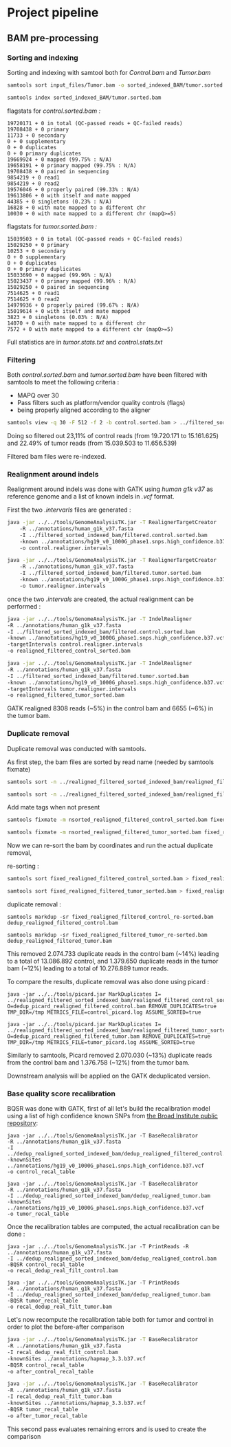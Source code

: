 # **Project pipeline**

## **BAM pre-processing**

### **Sorting and indexing**
Sorting and indexing with samtool both for *Control.bam* and *Tumor.bam*

```bash
samtools sort input_files/Tumor.bam -o sorted_indexed_BAM/tumor.sorted.bam 

samtools index sorted_indexed_BAM/tumor.sorted.bam
```

flagstats for *control.sorted.bam :*

```
19720171 + 0 in total (QC-passed reads + QC-failed reads)
19708438 + 0 primary
11733 + 0 secondary
0 + 0 supplementary
0 + 0 duplicates
0 + 0 primary duplicates
19669924 + 0 mapped (99.75% : N/A)
19658191 + 0 primary mapped (99.75% : N/A)
19708438 + 0 paired in sequencing
9854219 + 0 read1
9854219 + 0 read2
19576046 + 0 properly paired (99.33% : N/A)
19613806 + 0 with itself and mate mapped
44385 + 0 singletons (0.23% : N/A)
16828 + 0 with mate mapped to a different chr
10030 + 0 with mate mapped to a different chr (mapQ>=5)
```

flagstats for *tumor.sorted.bam :*

```
15039503 + 0 in total (QC-passed reads + QC-failed reads)
15029250 + 0 primary
10253 + 0 secondary
0 + 0 supplementary
0 + 0 duplicates
0 + 0 primary duplicates
15033690 + 0 mapped (99.96% : N/A)
15023437 + 0 primary mapped (99.96% : N/A)
15029250 + 0 paired in sequencing
7514625 + 0 read1
7514625 + 0 read2
14979936 + 0 properly paired (99.67% : N/A)
15019614 + 0 with itself and mate mapped
3823 + 0 singletons (0.03% : N/A)
14070 + 0 with mate mapped to a different chr
7572 + 0 with mate mapped to a different chr (mapQ>=5)
```

Full statistics are in *tumor.stats.txt* and *control.stats.txt*

### **Filtering**

Both *control.sorted.bam* and *tumor.sorted.bam* have been filtered with samtools to meet the following criteria :

+ MAPQ over 30
+ Pass filters such as platform/vendor quality controls (flags)
+ being properly aligned according to the aligner

```bash
samtools view -q 30 -F 512 -f 2 -b control.sorted.bam > ../filtered_sorted_indexed_bam/filtered.control.sorted.bam
```

Doing so filtered out 23,11% of control reads (from 19.720.171 to 15.161.625) and 22.49% of tumor reads (from 15.039.503 to 11.656.539)

Filtered bam files were re-indexed.

### **Realignment around indels**

Realignment around indels was done with GATK using *human g1k v37* as reference genome and a list of known indels in *.vcf* format.

First the two *.intervarls* files are generated :

```bash
java -jar ../../tools/GenomeAnalysisTK.jar -T RealignerTargetCreator
    -R ../annotations/human_g1k_v37.fasta
    -I ../filtered_sorted_indexed_bam/filtered.control.sorted.bam 
    -known ../annotations/hg19_v0_1000G_phase1.snps.high_confidence.b37.vcf
    -o control.realigner.intervals

java -jar ../../tools/GenomeAnalysisTK.jar -T RealignerTargetCreator
    -R ../annotations/human_g1k_v37.fasta
    -I ../filtered_sorted_indexed_bam/filtered.tumor.sorted.bam 
    -known ../annotations/hg19_v0_1000G_phase1.snps.high_confidence.b37.vcf
    -o tumor.realigner.intervals
```

once the two *.intervals* are created, the actual realignment can be performed :

```bash
java -jar ../../tools/GenomeAnalysisTK.jar -T IndelRealigner
-R ../annotations/human_g1k_v37.fasta
-I ../filtered_sorted_indexed_bam/filtered.control.sorted.bam
-known ../annotations/hg19_v0_1000G_phase1.snps.high_confidence.b37.vcf
-targetIntervals control.realigner.intervals
-o realigned_filtered_control_sorted.bam

java -jar ../../tools/GenomeAnalysisTK.jar -T IndelRealigner
-R ../annotations/human_g1k_v37.fasta
-I ../filtered_sorted_indexed_bam/filtered.tumor.sorted.bam
-known ../annotations/hg19_v0_1000G_phase1.snps.high_confidence.b37.vcf
-targetIntervals tumor.realigner.intervals
-o realigned_filtered_tumor_sorted.bam
```

GATK realigned 8308 reads (~5%) in the control bam and 6655 (~6%) in the tumor bam.

### **Duplicate removal**

Duplicate removal was conducted with samtools.

As first step, the bam files are sorted by read name (needed by samtools fixmate)

```bash
samtools sort -n ../realigned_filtered_sorted_indexed_bam/realigned_filtered_control_sorted.bam -o nsorted_realigned_filtered_control_sorted.bam

samtools sort -n ../realigned_filtered_sorted_indexed_bam/realigned_filtered_tumor_sorted.bam -o nsorted_realigned_filtered_tumor_sorted.bam
```

Add mate tags when not present

```bash
samtools fixmate -m nsorted_realigned_filtered_control_sorted.bam fixed_realigned_filtered_control_sorted.bam

samtools fixmate -m nsorted_realigned_filtered_tumor_sorted.bam fixed_realigned_filtered_tumor_sorted.bam
```

Now we can re-sort the bam by coordinates and run the actual duplicate removal,

re-sorting :

```bash
samtools sort fixed_realigned_filtered_control_sorted.bam > fixed_realigned_filtered_control_re-sorted.bam

samtools sort fixed_realigned_filtered_tumor_sorted.bam > fixed_realigned_filtered_tumor_re-sorted.bam
```

duplicate removal :

```
samtools markdup -sr fixed_realigned_filtered_control_re-sorted.bam dedup_realigned_filtered_control.bam

samtools markdup -sr fixed_realigned_filtered_tumor_re-sorted.bam dedup_realigned_filtered_tumor.bam
```

This removed 2.074.733 duplicate reads in the control bam (~14%) leading to a total of 13.086.892 control, and 1.379.650 duplicate reads in the tumor bam (~12%) leading to a total of 10.276.889 tumor reads.

To compare the results, duplicate removal was also done using picard :

```
java -jar ../../tools/picard.jar MarkDuplicates I= ../realigned_filtered_sorted_indexed_bam/realigned_filtered_control_sorted.bam O=dedup_picard_realigned_filtered_control.bam REMOVE_DUPLICATES=true TMP_DIR=/tmp METRICS_FILE=control_picard.log ASSUME_SORTED=true

java -jar ../../tools/picard.jar MarkDuplicates I= ../realigned_filtered_sorted_indexed_bam/realigned_filtered_tumor_sorted.bam O=dedup_picard_realigned_filtered_tumor.bam REMOVE_DUPLICATES=true TMP_DIR=/tmp METRICS_FILE=tumor_picard.log ASSUME_SORTED=true
```
Similarly to samtools, Picard removed 2.070.030 (~13%) duplicate reads from the control bam and 1.376.758 (~12%) from the tumor bam.

Downstream analysis will be applied on the GATK deduplicated version.

### **Base quality score recalibration**

BQSR was done with GATK, first of all let's build the recalibration model using a list of high confidence known SNPs from [the Broad Institute public repository](https://console.cloud.google.com/storage/browser/gcp-public-data--broad-references/hg19/v0):

```
java -jar ../../tools/GenomeAnalysisTK.jar -T BaseRecalibrator
-R ../annotations/human_g1k_v37.fasta
-I ../dedup_realigned_sorted_indexed_bam/dedup_realigned_filtered_control.bam
-knownSites ../annotations/hg19_v0_1000G_phase1.snps.high_confidence.b37.vcf
-o control_recal_table

java -jar ../../tools/GenomeAnalysisTK.jar -T BaseRecalibrator
-R ../annotations/human_g1k_v37.fasta
-I ../dedup_realigned_sorted_indexed_bam/dedup_realigned_tumor.bam
-knownSites ../annotations/hg19_v0_1000G_phase1.snps.high_confidence.b37.vcf
-o tumor_recal_table
```

Once the recalibration tables are computed, the actual recalibration can be done : 

```
java -jar ../../tools/GenomeAnalysisTK.jar -T PrintReads -R ../annotations/human_g1k_v37.fasta
-I ../dedup_realigned_sorted_indexed_bam/dedup_realigned_control.bam
-BQSR control_recal_table
-o recal_dedup_real_filt_control.bam

java -jar ../../tools/GenomeAnalysisTK.jar -T PrintReads
-R ../annotations/human_g1k_v37.fasta
-I ../dedup_realigned_sorted_indexed_bam/dedup_realigned_tumor.bam
-BQSR tumor_recal_table
-o recal_dedup_real_filt_tumor.bam
```

Let's now recompute the recalibration table both for tumor and control in order to plot the before-after comparison

```bash
java -jar ../../tools/GenomeAnalysisTK.jar -T BaseRecalibrator
-R ../annotations/human_g1k_v37.fasta
-I recal_dedup_real_filt_control.bam
-knownSites ../annotations/hapmap_3.3.b37.vcf
-BQSR control_recal_table
-o after_control_recal_table

java -jar ../../tools/GenomeAnalysisTK.jar -T BaseRecalibrator
-R ../annotations/human_g1k_v37.fasta
-I recal_dedup_real_filt_tumor.bam
-knownSites ../annotations/hapmap_3.3.b37.vcf
-BQSR tumor_recal_table
-o after_tumor_recal_table
```

This second pass evaluates remaining errors and is used to create the comparison